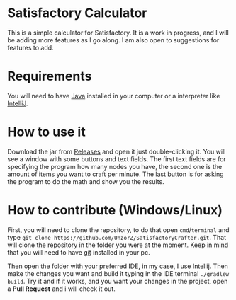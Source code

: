 Satisfactory Calculator
======================
This is a simple calculator for Satisfactory. It is a work in progress, and I will be adding more features as I go along. I am also open to suggestions for features to add.

# Requirements
You will need to have [Java](https://www.java.com/es/download/) installed in your computer or a interpreter like [IntelliJ](https://www.jetbrains.com/idea/).

# How to use it
Download the jar from [Releases](https://github.com/UnzorZ/SatisfactoryCrafter/releases) and open it just double-clicking it.
You will see a window with some buttons and text fields. The first text fields are for specifying the program how many nodes you have, the second one is the amount of items you want to  craft per minute.
The last button is for asking the program to do the math and show you the results.

# How to contribute (Windows/Linux)

First, you will need to clone the repository, to do that open `cmd`/`terminal` and type `git clone https://github.com/UnzorZ/SatisfactoryCrafter.git`.
That will clone the repository in the folder you were at the moment. Keep in mind that you will need to have [git](https://git-scm.com/) installed in your pc.

Then open the folder with your preferred IDE, in my case, I use Intellij. Then make the changes you want and build it typing in the IDE terminal `./gradlew build`. Try it and if it works,
and you want your changes in the project, open a **Pull Request** and i will check it out.

